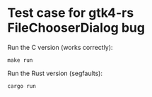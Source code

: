 # Test case for gtk4-rs FileChooserDialog bug

Run the C version (works correctly):

`make run`

Run the Rust version (segfaults):

`cargo run`
